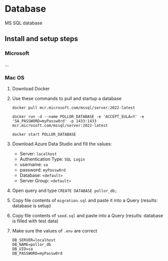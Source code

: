 # Database

MS SQL database

## Install and setup steps

### Microsoft

...

### Mac OS

1. Download Docker
2. Use these commands to pull and startup a database

    ```
    docker pull mcr.microsoft.com/mssql/server:2022-latest
    ```

    ```
    docker run -d --name POLLOR_DATABASE -e 'ACCEPT_EULA=Y' -e 'SA_PASSWORD=myPassw0rd' -p 1433:1433 mcr.microsoft.com/mssql/server:2022-latest
    ```

    ```
    docker start POLLOR_DATABASE
    ```

3. Download Azure Data Studio and fill the values:
   
   - Server: `localhost`
   - Authentication Type: `SQL Login`
   - username: `sa`
   - password: `myPassw0rd`
   - Database: `<default>`
   - Server Group: `<default>`

4. Open query and type `CREATE DATABASE pollor_db;`

5. Copy file contents of `migration.sql` and paste it into a Query (results: database is setup)

6. Copy file contents of `seed.sql` and paste into a Query (results: database is filled with test data)

7. Make sure the values of `.env` are correct

    ```
    DB_SERVER=localhost
    DB_NAME=pollor_db
    DB_UID=sa
    DB_PASSWORD=myPassw0rd
    ```



